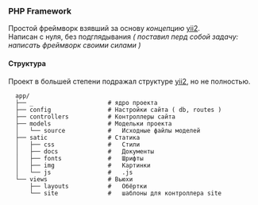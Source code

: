 ### PHP Framework
Простой фреймворк взявший за основу *концепцию* [yii2](https://github.com/yiisoft/yii2-app-advanced).  
Написан с нуля, без подглядывания *( поставил перд собой задачу: написать фреймворк своими силами )*


#### Структура  
Проект в большей степени подражал структуре [yii2](https://github.com/yiisoft/yii2-app-advanced), но не полностью.
```
  app/
  ├── _                     # ядро проекта
  ├── config                # Настройки сайта ( db, routes )
  ├── controllers           # Контроллеры сайта
  ├── models                # Модельки проекта
  │   └── source            #   Исходные файлы моделей
  ├── satic                 # Статика
  │   ├── css               #   Стили
  │   ├── docs              #   Документы
  │   ├── fonts             #   Шрифты
  │   ├── img               #   Картинки
  │   └── js                #   .js
  └── views                 # Вьюхи
      ├── layouts           #   Обёртки
      └── site              #   шаблоны для контроллера site
```


